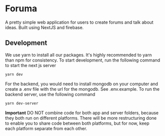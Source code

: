 # Foruma

A pretty simple web application for users to create forums and talk about ideas. Built using NextJS and firebase.

## Development

We use yarn to install all our packages. It's highly recommended to yarn than npm for consistency. To start development, run the following command to start the next js server

```bash
yarn dev
```

For the backend, you would need to install mongodb on your computer and create a .env file with the url for the mongodb. See .env.example. To run the backend server, use the following command

```bash
yarn dev-server
```

**Important** DO NOT combine code for both app and server folders, because they both run on different platforms. There will be more restructuring done to enable you to share code between both platforms, but for now, keep each platform separate from each other.
